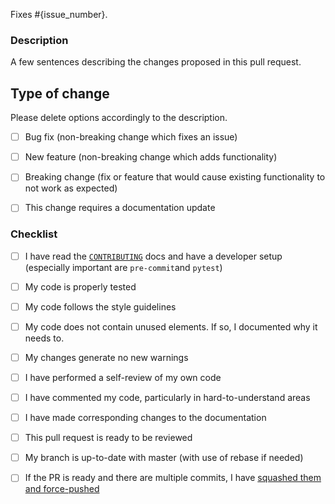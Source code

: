 <!-- Replace {issue_number} with the issue that will be closed after merging this PR -->
Fixes #{issue_number}.

### Description
A few sentences describing the changes proposed in this pull request.


## Type of change
Please delete options accordingly to the description.

<!-- Write an `x` in all the boxes that apply -->
- [ ] Bug fix (non-breaking change which fixes an issue)
- [ ] New feature (non-breaking change which adds functionality)
- [ ] Breaking change (fix or feature that would cause existing functionality to not work as expected)
- [ ] This change requires a documentation update


### Checklist
<!-- You do not need to complete all the items by the time you submit the pull request, but most likely the changes will only be merged if all the tasks are done. -->

<!-- Write an `x` in all the boxes that apply -->
- [ ] I have read the [`CONTRIBUTING`](https://github.com/gomezalberto/pretus/blob/main/docs/CONTRIBUTING.md) docs and have a developer setup (especially important are `pre-commit`and `pytest`)
- [ ] My code is properly tested
- [ ] My code follows the style guidelines 
- [ ] My code does not contain unused elements. If so, I documented why it needs to.
- [ ] My changes generate no new warnings 
- [ ] I have performed a self-review of my own code
- [ ] I have commented my code, particularly in hard-to-understand areas
- [ ] I have made corresponding changes to the documentation
- [ ] This pull request is ready to be reviewed
- [ ] My branch is up-to-date with master (with use of rebase if needed) 
- [ ] If the PR is ready and there are multiple commits, I have [squashed them and force-pushed](https://www.w3docs.com/snippets/git/how-to-combine-multiple-commits-into-one-with-3-steps.html#force-pushing-commits-7)


